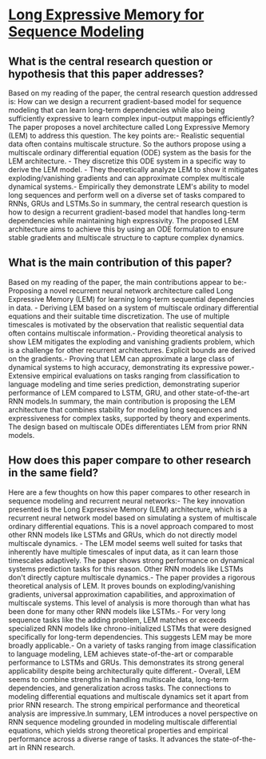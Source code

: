 # [Long Expressive Memory for Sequence Modeling](https://arxiv.org/abs/2110.04744)

## What is the central research question or hypothesis that this paper addresses?

Based on my reading of the paper, the central research question addressed is: How can we design a recurrent gradient-based model for sequence modeling that can learn long-term dependencies while also being sufficiently expressive to learn complex input-output mappings efficiently?The paper proposes a novel architecture called Long Expressive Memory (LEM) to address this question. The key points are:- Realistic sequential data often contains multiscale structure. So the authors propose using a multiscale ordinary differential equation (ODE) system as the basis for the LEM architecture. - They discretize this ODE system in a specific way to derive the LEM model. - They theoretically analyze LEM to show it mitigates exploding/vanishing gradients and can approximate complex multiscale dynamical systems.- Empirically they demonstrate LEM's ability to model long sequences and perform well on a diverse set of tasks compared to RNNs, GRUs and LSTMs.So in summary, the central research question is how to design a recurrent gradient-based model that handles long-term dependencies while maintaining high expressivity. The proposed LEM architecture aims to achieve this by using an ODE formulation to ensure stable gradients and multiscale structure to capture complex dynamics.


## What is the main contribution of this paper?

Based on my reading of the paper, the main contributions appear to be:- Proposing a novel recurrent neural network architecture called Long Expressive Memory (LEM) for learning long-term sequential dependencies in data. - Deriving LEM based on a system of multiscale ordinary differential equations and their suitable time discretization. The use of multiple timescales is motivated by the observation that realistic sequential data often contains multiscale information.- Providing theoretical analysis to show LEM mitigates the exploding and vanishing gradients problem, which is a challenge for other recurrent architectures. Explicit bounds are derived on the gradients.- Proving that LEM can approximate a large class of dynamical systems to high accuracy, demonstrating its expressive power.- Extensive empirical evaluations on tasks ranging from classification to language modeling and time series prediction, demonstrating superior performance of LEM compared to LSTM, GRU, and other state-of-the-art RNN models.In summary, the main contribution is proposing the LEM architecture that combines stability for modeling long sequences and expressiveness for complex tasks, supported by theory and experiments. The design based on multiscale ODEs differentiates LEM from prior RNN models.


## How does this paper compare to other research in the same field?

Here are a few thoughts on how this paper compares to other research in sequence modeling and recurrent neural networks:- The key innovation presented is the Long Expressive Memory (LEM) architecture, which is a recurrent neural network model based on simulating a system of multiscale ordinary differential equations. This is a novel approach compared to most other RNN models like LSTMs and GRUs, which do not directly model multiscale dynamics. - The LEM model seems well suited for tasks that inherently have multiple timescales of input data, as it can learn those timescales adaptively. The paper shows strong performance on dynamical systems prediction tasks for this reason. Other RNN models like LSTMs don't directly capture multiscale dynamics.- The paper provides a rigorous theoretical analysis of LEM. It proves bounds on exploding/vanishing gradients, universal approximation capabilities, and approximation of multiscale systems. This level of analysis is more thorough than what has been done for many other RNN models like LSTMs.- For very long sequence tasks like the adding problem, LEM matches or exceeds specialized RNN models like chrono-initialized LSTMs that were designed specifically for long-term dependencies. This suggests LEM may be more broadly applicable.- On a variety of tasks ranging from image classification to language modeling, LEM achieves state-of-the-art or comparable performance to LSTMs and GRUs. This demonstrates its strong general applicability despite being architecturally quite different.- Overall, LEM seems to combine strengths in handling multiscale data, long-term dependencies, and generalization across tasks. The connections to modeling differential equations and multiscale dynamics set it apart from prior RNN research. The strong empirical performance and theoretical analysis are impressive.In summary, LEM introduces a novel perspective on RNN sequence modeling grounded in modeling multiscale differential equations, which yields strong theoretical properties and empirical performance across a diverse range of tasks. It advances the state-of-the-art in RNN research.
